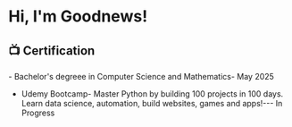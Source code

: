 <h1>Hi, I'm Goodnews!</h1>


<h2>📺 Certification </h2>
  - Bachelor's degreee in Computer Science and Mathematics- May 2025
 
  - Udemy Bootcamp- Master Python by building 100 projects in 100 days. Learn data science, automation, build websites, games and apps!--- In Progress

<!--
**joshmadakor1/joshmadakor1** is a ✨ _special_ ✨ repository because its `README.md` (this file) appears on your GitHub profile.

Here are some ideas to get you started:

- 🔭 I’m currently working on ...
- 🌱 I’m currently learning ...
- 👯 I’m looking to collaborate on ...
- 🤔 I’m looking for help with ...
- 💬 Ask me about ...
- 📫 How to reach me: ...
- 😄 Pronouns: ...
- ⚡ Fun fact: ...
-->
